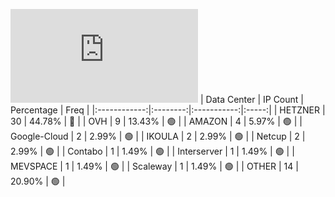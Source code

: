 ![Diagramm](https://github.com/obajay/StateSync-snapshots/blob/main/Projects/Sge/1/README.md)
| Data Center | IP Count | Percentage | Freq |
|:------------:|:--------:|:-----------:|:-----:|
| HETZNER | 30 | 44.78% | 🔴 |
| OVH | 9 | 13.43% | 🟢 |
| AMAZON | 4 | 5.97% | 🟢 |
| Google-Cloud | 2 | 2.99% | 🟢 |
| IKOULA | 2 | 2.99% | 🟢 |
| Netcup | 2 | 2.99% | 🟢 |
| Contabo | 1 | 1.49% | 🟢 |
| Interserver | 1 | 1.49% | 🟢 |
| MEVSPACE | 1 | 1.49% | 🟢 |
| Scaleway | 1 | 1.49% | 🟢 |
| OTHER | 14 | 20.90% | 🟢 |